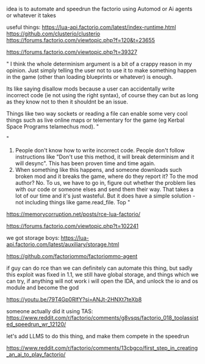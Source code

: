 idea is to automate and speedrun the factorio using Automod or Ai agents or whatever it takes


useful things:
https://lua-api.factorio.com/latest/index-runtime.html
https://github.com/clusterio/clusterio
https://forums.factorio.com/viewtopic.php?f=120&t=23655

https://forums.factorio.com/viewtopic.php?t=39327

"
I think the whole determinism argument is a bit of a crappy reason in my opinion. Just simply telling the user not to use it to make something happen in the game (other than loading blueprints or whatever) is enough.

Its like saying disallow mods because a user can accidentally write incorrect code (ie not using the right syntax), of course they can but as long as they know not to then it shouldnt be an issue.

Things like two way sockets or reading a file can enable some very cool things such as live online maps or telementary for the game (eg Kerbal Space Programs telamechus mod).
"

"
1) People don't know how to write incorrect code. People don't follow instructions like "Don't use this method, it will break determinism and it will desync". This has been proven time and time again.
2) When something like this happens, and someone downloads such broken mod and it breaks the game, where do they report it? To the mod author? No. To us, we have to go in, figure out whether the problem lies with our code or someone elses and send them their way. That takes a lot of our time and it's just wasteful. But it does have a simple solution - not including things like game.read_file.
Top
"


https://memorycorruption.net/posts/rce-lua-factorio/

https://forums.factorio.com/viewtopic.php?t=102241


we got storage boys:
https://lua-api.factorio.com/latest/auxiliary/storage.html

https://github.com/factoriommo/factoriommo-agent


if guy can do rce than we can definitely can automate this thing, but sadly this exploit was fixed in 1.1, we still have global storage, and things which we can try, if anything will not work i will open the IDA, and unlock the io and os module and become the god

https://youtu.be/79T4Gp0RlfY?si=ANJt-2HNXt7teXb8

someone actually did it using TAS:
https://www.reddit.com/r/factorio/comments/g8vsqs/factorio_018_toolassisted_speedrun_wr_12120/

let's add LLMS to do this thing, and make them compete in the speedrun


https://www.reddit.com/r/factorio/comments/13cbgco/first_step_in_creating_an_ai_to_play_factorio/
